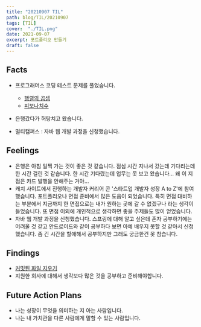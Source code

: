 ```yaml
---
title: "20210907 TIL"
path: blog/TIL/20210907
tags: [TIL]
cover:  "./TIL.png"
date: 2021-09-07
excerpt: 포트폴리오 만들기
draft: false
---
```


## Facts

* 프로그래머스 코딩 테스트 문제를 풀었습니다.
    * [행렬의 곱셈](https://hyejineee.github.io/blog/daily-matrix-multiplication)
    * [피보나치수](https://hyejineee.github.io/blog/daily-janden-case-string)

* 은행갔다가 허탕치고 왔습니다.

* 멀티캠퍼스 : 자바 웹 개발 과정을 신청했습니다.

## Feelings

* 은행은 아침 일찍 가는 것이 좋은 것 같습니다. 점심 시간 지나서 갔는데 기다리는데 한 시간 걸린 것 같습니다. 한 시간 기다렸는데 업무는 못 보고 왔습니다... 왜 이 지점은 카드 발행을 안해주는 거야...
* 캐치 사이트에서 진행하는 개발자 커리어 콘 '스타트업 개발자 성장 A to Z'에 참여했습니다. 포트폴리오나 면접 준비에서 많은 도움이 되었습니다. 특히 면접 대비하는 부분에서 지금까지 한 면접으로는 내가 원하는 곳에 갈 수 없겠구나 라는 생각이 들었습니다. 또 면접 이외에 개인적으로 생각하면 좋을 주제들도 많이 얻었습니다. 
* 자바 웹 개발 과정을 신청했습니다. 스프링에 대해 알고 싶은데 혼자 공부하기에는 어려울 것 같고 안드로이드와 같이 공부하다 보면 아예 배우지 못할 것 같아서 신청했습니다. 좀 긴 시간을 할애해서 공부하지만 그래도 궁금한건 못 참습니다. 

## Findings

* [커밋된 파일 지우기](https://hyejineee.github.io/blog/git-delete-commited-file)
* 지원한 회사에 대해서 생각보다 많은 것을 공부하고 준비해야합니다. 


## Future Action Plans

* 나는 성장이 무엇을 의미하는 지 아는 사람입니다. 
* 나는 내 가치관을 다른 사람에게 말할 수 있는 사람입니다.





